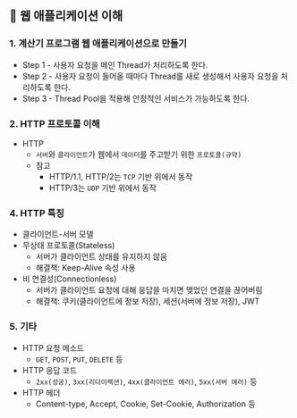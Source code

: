 ## :pushpin: 웹 애플리케이션 이해

### 1. 계산기 프로그램 웹 애플리케이션으로 만들기
- Step 1 - 사용자 요청을 메인 Thread가 처리하도록 한다.
- Step 2 - 사용자 요청이 들어올 때마다 Thread를 새로 생성해서 사용자 요청을 처리하도록 한다.
- Step 3 - Thread Pool을 적용해 안정적인 서비스가 가능하도록 한다.

### 2. HTTP 프로토콜 이해
- HTTP
  - `서버`와 `클라이언트`가 웹에서 `데이터`를 주고받기 위한 `프로토콜(규약)`
  - 참고
    - HTTP/1.1, HTTP/2는 `TCP` 기반 위에서 동작
    - HTTP/3는 `UDP` 기반 위에서 동작

### 4. HTTP 특징
- 클라이언트-서버 모델
- 무상태 프로토콜(Stateless)
  - 서버가 클라이언트 상태를 유지하지 않음
  - 해결책: Keep-Alive 속성 사용
- 비 연결성(Connectionless)
  - 서버가 클라이언트 요청에 대해 응답을 마치면 맺었던 연결을 끊어버림
  - 해결책: 쿠키(클라이언트에 정보 저장), 세션(서버에 정보 저장), JWT

### 5. 기타
- HTTP 요청 메소드
  - `GET`, `POST`, `PUT`, `DELETE` 등
- HTTP 응답 코드
  - `2xx(성공)`, `3xx(리다이렉션)`, `4xx(클라이언트 에러)`, `5xx(서버 에러)` 등
- HTTP 헤더
  - Content-type, Accept, Cookie, Set-Cookie, Authorization 등
